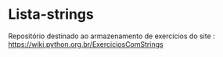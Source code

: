 # Lista-strings
Repositório destinado ao armazenamento de exercícios do site : https://wiki.python.org.br/ExerciciosComStrings
